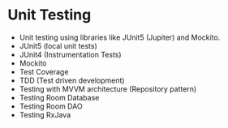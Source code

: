 # Unit Testing
- Unit testing using libraries like JUnit5 (Jupiter) and Mockito.
- JUnit5 (local unit tests)
- JUnit4 (Instrumentation Tests)
- Mockito
- Test Coverage
- TDD (Test driven development)
- Testing with MVVM architecture (Repository pattern)
- Testing Room Database
- Testing Room DAO
- Testing RxJava
